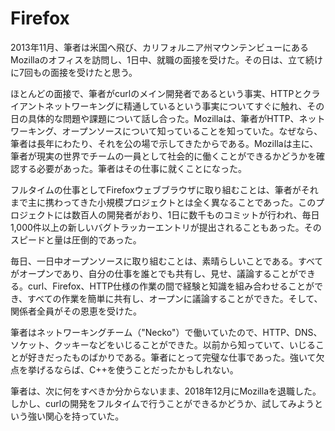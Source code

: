 # Firefox

2013年11月、筆者は米国へ飛び、カリフォルニア州マウンテンビューにあるMozillaのオフィスを訪問し、1日中、就職の面接を受けた。その日は、立て続けに7回もの面接を受けたと思う。

ほとんどの面接で、筆者がcurlのメイン開発者であるという事実、HTTPとクライアントネットワーキングに精通しているという事実についてすぐに触れ、その日の具体的な問題や課題について話し合った。Mozillaは、筆者がHTTP、ネットワーキング、オープンソースについて知っていることを知っていた。なぜなら、筆者は長年にわたり、それを公の場で示してきたからである。Mozillaは主に、筆者が現実の世界でチームの一員として社会的に働くことができるかどうかを確認する必要があった。筆者はその仕事に就くことになった。

フルタイムの仕事としてFirefoxウェブブラウザに取り組むことは、筆者がそれまで主に携わってきた小規模プロジェクトとは全く異なることであった。このプロジェクトには数百人の開発者がおり、1日に数千ものコミットが行われ、毎日1,000件以上の新しいバグトラッカーエントリが提出されることもあった。そのスピードと量は圧倒的であった。

毎日、一日中オープンソースに取り組むことは、素晴らしいことである。すべてがオープンであり、自分の仕事を誰とでも共有し、見せ、議論することができる。curl、Firefox、HTTP仕様の作業の間で経験と知識を組み合わせることができ、すべての作業を簡単に共有し、オープンに議論することができた。そして、関係者全員がその恩恵を受けた。

筆者はネットワーキングチーム（"Necko"）で働いていたので、HTTP、DNS、ソケット、クッキーなどをいじることができた。以前から知っていて、いじることが好きだったものばかりである。筆者にとって完璧な仕事であった。強いて欠点を挙げるならば、C++を使うことだったかもしれない。

筆者は、次に何をすべきか分からないまま、2018年12月にMozillaを退職した。しかし、curlの開発をフルタイムで行うことができるかどうか、試してみようという強い関心を持っていた。
